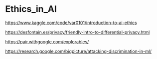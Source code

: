 # Ethics_in_AI

https://www.kaggle.com/code/var0101/introduction-to-ai-ethics

https://desfontain.es/privacy/friendly-intro-to-differential-privacy.html

https://pair.withgoogle.com/explorables/

https://research.google.com/bigpicture/attacking-discrimination-in-ml/
